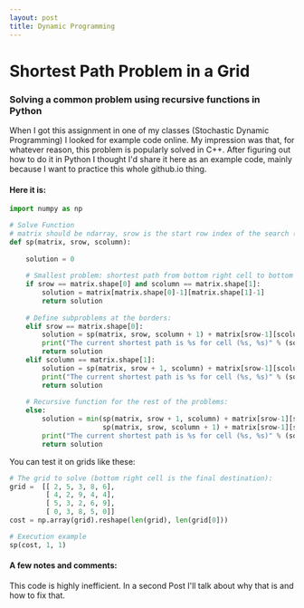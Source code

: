 ```yaml
---
layout: post
title: Dynamic Programming
---
```


# Shortest Path Problem in a Grid
### Solving a common problem using recursive functions in Python

When I got this assignment in one of my classes (Stochastic Dynamic Programming) I looked for example code online. My impression was that, for whatever reason, this problem is popularly solved in C++. After figuring out how to do it in Python I thought I'd share it here as an example code, mainly because I want to practice this whole github.io thing.

#### Here it is:

```python
import numpy as np

# Solve Function
# matrix should be ndarray, srow is the start row index of the search (int), scolumn is the respective column
def sp(matrix, srow, scolumn):
    
    solution = 0
    
    # Smallest problem: shortest path from bottom right cell to bottom right cell is cost[bottom right cell].
    if srow == matrix.shape[0] and scolumn == matrix.shape[1]:
        solution = matrix[matrix.shape[0]-1][matrix.shape[1]-1]
        return solution
    
    # Define subproblems at the borders:
    elif srow == matrix.shape[0]:
        solution = sp(matrix, srow, scolumn + 1) + matrix[srow-1][scolumn-1]
        print("The current shortest path is %s for cell (%s, %s)" % (solution, srow, scolumn))
        return solution
    elif scolumn == matrix.shape[1]:
        solution = sp(matrix, srow + 1, scolumn) + matrix[srow-1][scolumn-1]
        print("The current shortest path is %s for cell (%s, %s)" % (solution, srow, scolumn))
        return solution
    
    # Recursive function for the rest of the problems:
    else:
        solution = min(sp(matrix, srow + 1, scolumn) + matrix[srow-1][scolumn-1],
                       sp(matrix, srow, scolumn + 1) + matrix[srow-1][scolumn-1])
        print("The current shortest path is %s for cell (%s, %s)" % (solution, srow, scolumn))
        return solution
```

You can test it on grids like these:

```python
# The grid to solve (bottom right cell is the final destination):
grid =  [[ 2, 5, 3, 8, 6],
         [ 4, 2, 9, 4, 4],
         [ 5, 3, 2, 6, 9],
         [ 0, 3, 8, 5, 0]]
cost = np.array(grid).reshape(len(grid), len(grid[0]))

# Execution example
sp(cost, 1, 1)
```

#### A few notes and comments:

This code is highly inefficient. In a second Post I'll talk about why that is and how to fix that.
